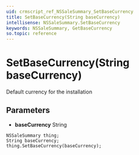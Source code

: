 ```yaml
---
uid: crmscript_ref_NSSaleSummary_SetBaseCurrency
title: SetBaseCurrency(String baseCurrency)
intellisense: NSSaleSummary.SetBaseCurrency
keywords: NSSaleSummary, GetBaseCurrency
so.topic: reference
---
```


# SetBaseCurrency(String baseCurrency)

Default currency for the installation

## Parameters

* **baseCurrency** String

```crmscript
NSSaleSummary thing;
String baseCurrency;
thing.SetBaseCurrency(baseCurrency);
```

